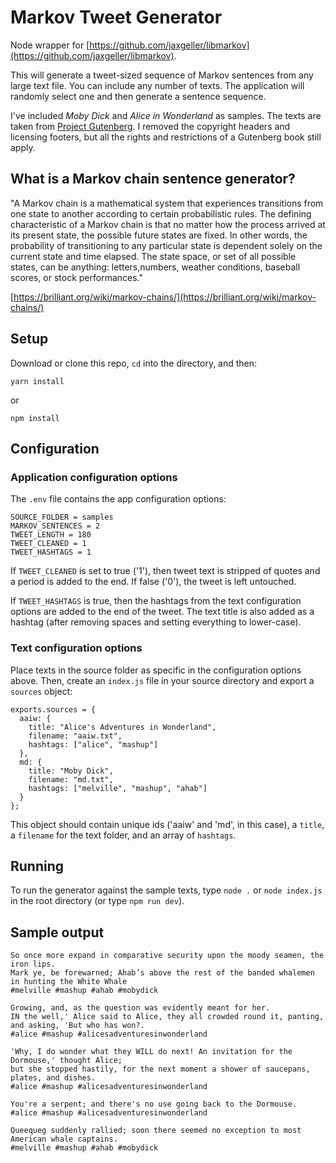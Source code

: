 # Markov Tweet Generator

Node wrapper for [https://github.com/jaxgeller/libmarkov](https://github.com/jaxgeller/libmarkov).

This will generate a tweet-sized sequence of Markov sentences from any large text file. You can include any number of texts. The application will randomly select one and then generate a sentence sequence.

I've included _Moby Dick_ and _Alice in Wonderland_ as samples. The texts are taken from [Project Gutenberg](http://www.gutenberg.org/). I removed the copyright headers and licensing footers, but all the rights and restrictions of a Gutenberg book still apply.

## What is a Markov chain sentence generator?

"A Markov chain is a mathematical system that experiences transitions from one state to another according to certain probabilistic rules. The defining characteristic of a Markov chain is that no matter how the process arrived at its present state, the possible future states are fixed. In other words, the probability of transitioning to any particular state is dependent solely on the current state and time elapsed. The state space, or set of all possible states, can be anything: letters,numbers, weather conditions, baseball scores, or stock performances."

[https://brilliant.org/wiki/markov-chains/](https://brilliant.org/wiki/markov-chains/)

## Setup

Download or clone this repo, `cd` into the directory, and then:

```
yarn install
```

or

```
npm install
```

## Configuration

### Application configuration options

The `.env` file contains the app configuration options:

```
SOURCE_FOLDER = samples
MARKOV_SENTENCES = 2
TWEET_LENGTH = 180
TWEET_CLEANED = 1
TWEET_HASHTAGS = 1
```

If `TWEET_CLEANED` is set to true ('1'), then tweet text is stripped of quotes and a period is added to the end. If false ('0'), the tweet is left untouched.

If `TWEET_HASHTAGS` is true, then the hashtags from the text configuration options are added to the end of the tweet. The text title is also added as a hashtag (after removing spaces and setting everything to lower-case).

### Text configuration options

Place texts in the source folder as specific in the configuration options above. Then, create an `index.js` file in your source directory and export a `sources` object:

```
exports.sources = {
  aaiw: {
    title: "Alice's Adventures in Wonderland",
    filename: "aaiw.txt",
    hashtags: ["alice", "mashup"]
  },
  md: {
    title: "Moby Dick",
    filename: "md.txt",
    hashtags: ["melville", "mashup", "ahab"]
  }
};
```

This object should contain unique ids ('aaiw' and 'md', in this case), a `title`, a `filename` for the text folder, and an array of `hashtags`.

## Running

To run the generator against the sample texts, type `node .` or `node index.js` in the root directory (or type `npm run dev`).

## Sample output

```
So once more expand in comparative security upon the moody seamen, the iron lips.
Mark ye, be forewarned; Ahab’s above the rest of the banded whalemen in hunting the White Whale  
#melville #mashup #ahab #mobydick
```

```
Growing, and, as the question was evidently meant for her.
IN the well,' Alice said to Alice, they all crowded round it, panting, and asking, 'But who has won?.  
#alice #mashup #alicesadventuresinwonderland
```

```
'Why, I do wonder what they WILL do next! An invitation for the Dormouse,' thought Alice;
but she stopped hastily, for the next moment a shower of saucepans, plates, and dishes.  
#alice #mashup #alicesadventuresinwonderland
```

```
You're a serpent; and there's no use going back to the Dormouse.
#alice #mashup #alicesadventuresinwonderland
```

```
Queequeg suddenly rallied; soon there seemed no exception to most American whale captains.
#melville #mashup #ahab #mobydick
```
